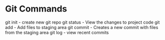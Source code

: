 # Git Commands

git init - create new git repo
git status - View the changes to project code
git add - Add files to staging area
git commit - Creates a new commit with files from the staging area
git log - view recent commits